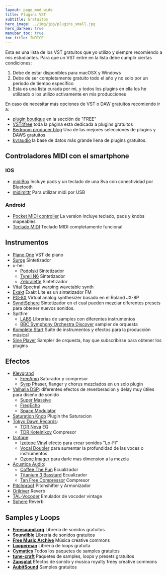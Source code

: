 ```yaml
---
layout: page_mod_wide
title: Plugins VST
subtitle: Gratuitos
hero_image: ../img/jpg/plugins_small.jpg
hero_darken: true
menubar_toc: true
toc_title: INDICE
---
```


Esta es una lista de los VST gratuitos que yo utilizo y siempre recomiendo a mis estudiantes.
Para que un VST entre en la lista debe cumplir ciertas condiciones:

1. Debe de estar disponibles para macOSX y Windows
2. Debe de ser completamente gratuito todo el año y no solo por un periodo de tiempo específico
3. Esta es una lista curada por mi, y todos los plugins en ella los he utilizado o los utilizo activamente en mis producciones

En caso de necesitar más opciones de VST o DAW gratuitos recomiendo ir a:

- [plugin boutique](https://www.pluginboutique.com/) en la sección de "FREE"
- [VST4free](https://vst4free.com/instruments/) toda la página esta dedicada a plugins gratuitos
- [Bedroom producer blog](https://bedroomproducersblog.com/) Una de las mejores selecciones de plugins y DAWS gratuitos
- [kvraudio](https://www.kvraudio.com/plugins/windows/macosx/vst-plugins/vst3-plugins/audio-units/aax-plugins/rack-extensions/instruments/free/most-popular) la base de datos más grande llena de plugins gratuitos.

<!-- ### App de controladores MIDI

- [Tutorial](/{{ site.baseurl }}/midi/2021/02/02/smartphone-como-controlador-midi/) para poder configurar el celular correctamente como controlador midi -->

## Controladores MIDI con el smartphone

### IOS

- [midiBox](https://apps.apple.com/us/app/midibox/id1520136358) Incluye pads y un teclado de una 8va con conectividad por Bluetooth
- [midimittr](http://www.s-r-n.de/midile/) Para utilizar midi por USB

### Android

- [Pocket MIDI controller](https://play.google.com/store/apps/details?id=com.humtools.midikontrol&hl=es_419&gl=US) La version incluye teclado, pads y knobs mapeables
- [Teclado MIDI](https://play.google.com/store/apps/details?id=com.dreamhoundstudios.keyboard&hl=es_419&gl=US) Teclado MIDI completamente funcional

## Instrumentos

- [Piano One](https://neovst.com/piano-one/) VST de piano
- [Surge](https://surge-synthesizer.github.io/) Sintetizador
- u-he:
  - [Podolski](https://u-he.com/products/podolski/) Sintetizador
  - [Tyrell N6](https://u-he.com/products/tyrelln6/) Sintetizador
  - [Zebralette](https://u-he.com/products/zebralette/) Sintetizador
- [Vital](https://vital.audio/) Spectral warping wavetable synth
- [Exakt](https://www.sonicbits.com/exakt-lite.html) Exakt Lite es un sintetizador FM
- [PG-8X](https://sites.google.com/site/mlvst0/) Virtual analog synthesizer basado en el Roland JX-8P
- [SyndtSphere](https://klevgrand.se/products/syndtsphere) Sintetizador en el cual pueden mezclar diferentes presets para obtener nuevos sonidos.
- Spitfire
  - [LABS](https://labs.spitfireaudio.com/) Librerias de samples con diferentes instrumentos
  - [BBC Symphony Orchestra Discover](https://www.spitfireaudio.com/shop/a-z/bbc-symphony-orchestra-discover/) sampler de orquesta
- [Komplete Start](https://www.native-instruments.com/es/products/komplete/bundles/komplete-start/) Suite de instrumentos y efectos para la producción músical
- [Sine Player](https://www.orchestraltools.com/sinefactory) Sampler de orquesta, hay que subscribirse para obtener los plugins

## Efectos

- [Klevgrand](https://klevgrand.se/)
  - [FreeAmp](https://klevgrand.se/products/freeamp) Saturador y compresor
  - [Svep](https://klevgrand.se/products/svep) Phaser, flanger y chorus mezclados en un solo plugin
- [Valhalla DSP](https://valhalladsp.com/): diferentes efectos de reverberacion y delay muy útiles para diseño de sonido
  - [Super Massive](https://valhalladsp.com/shop/reverb/valhalla-supermassive/)
  - [FreqEcho](https://valhalladsp.com/shop/delay/valhalla-freq-echo/)
  - [Space Modulator](https://valhalladsp.com/shop/modulation/valhalla-space-modulator/)
- [Saturation Knob](https://www.softube.com/saturationknob) Plugin the Saturacion
- [Tokyo Dawn Records](https://www.tokyodawn.net/):
  - [TDR Nova](https://www.tokyodawn.net/tdr-nova/) EQ
  - [TDR Kotelnikov](https://www.tokyodawn.net/tdr-kotelnikov/) Compresor
- [Izotope](https://www.izotope.com/):
  - [Izotope Vinyl](https://www.izotope.com/en/products/vinyl.html) efecto para crear sonidos "Lo-Fi"
  - [Vocal Doubler](https://www.izotope.com/en/products/vocal-doubler.html) para aumentar la profundidad de las voces o instrumentos
  - [Ozone Imager](https://www.izotope.com/en/products/ozone-imager.html) para darle mas dimension a la mezcla
- [Acustica Audio](https://www.acustica-audio.com/store):
  - [Coffee The Pun](https://www.acustica-audio.com/store/t/acqua/free) Ecualizador
  - [Titanium 3 Basstard](https://www.acustica-audio.com/store/t/acqua/free) Ecualizador
  - [Tan Free Compressor](https://www.acustica-audio.com/store/t/acqua/free) Compresor
- [Pitchproof](https://aegeanmusic.com/pitchproof-specs) Pitchshifter y Armonizador
- [Orilriver](https://www.kvraudio.com/product/orilriver-by-denis-tihanov) Reverb
- [TAL-Vocoder](https://tal-software.com/products/tal-vocoder) Emulador de vocoder vintage
- [Sphere](https://www.sonicbits.com/sphere.html) Reverb

## Samples y Loops

- **[Freesound.org](https://freesound.org/)** Libreria de sonidos gratuitos
- **[Soundible](https://soundbible.com/)** Libreria de sonidos gratuitos
- **[Free Music Archive](https://freemusicarchive.org/)** Música creative commons
- **[Looperman](https://www.looperman.com/)** Libreria de loops gratuita
- **[Cymatics](https://cymatics.fm/pages/free-download-vault)** Todos los paquetes de samples gratuitos
- **[tune-craft](https://www.tunecraft-sounds.com/free/)** Paquetes de samples, loops y presets gratuitos
- **[Zapsplat](https://www.zapsplat.com/)** Efectos de sonido y musica royalty freey creative commons
- **[AubitSound](https://www.aubitsound.com/free-download-library)** Samples gratuitos
